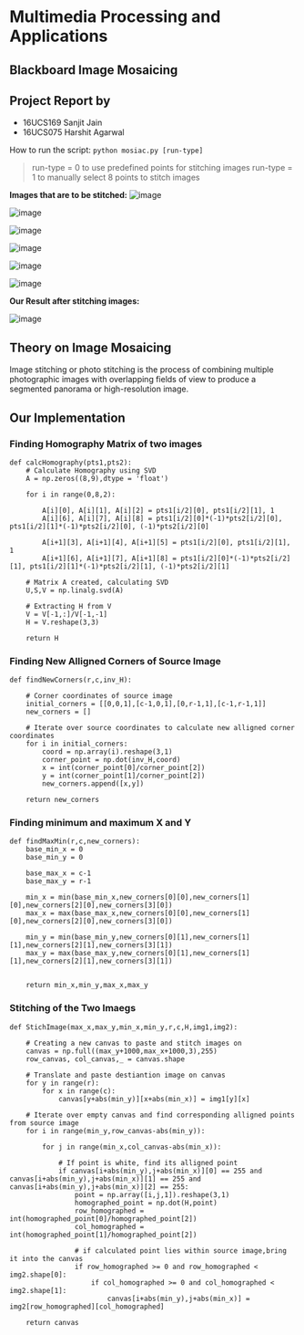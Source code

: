 # Multimedia Processing and Applications
## Blackboard Image Mosaicing
## Project Report by
* 16UCS169 Sanjit Jain
* 16UCS075 Harshit Agarwal 

How to run the script:
`python mosiac.py [run-type]`
> run-type = 0 to use predefined points for stitching images
> run-type = 1 to manually select 8 points to stitch images
> 
**Images that are to be stitched:**
![image](https://github.com/sanjitjain2/BlackBoard-Image-Mosaicing/blob/master/m0.jpg)

![image](https://github.com/sanjitjain2/BlackBoard-Image-Mosaicing/blob/master/m1.jpg)

![image](https://github.com/sanjitjain2/BlackBoard-Image-Mosaicing/blob/master/m2.jpg)

![image](https://github.com/sanjitjain2/BlackBoard-Image-Mosaicing/blob/master/m3.jpg)

![image](https://github.com/sanjitjain2/BlackBoard-Image-Mosaicing/blob/master/m4.jpg)

![image](https://github.com/sanjitjain2/BlackBoard-Image-Mosaicing/blob/master/m5.jpg)

**Our Result after stitching images:**

![image](https://github.com/sanjitjain2/BlackBoard-Image-Mosaicing/blob/master/result012345.jpg)

## Theory on Image Mosaicing
Image stitching or photo stitching is the process of combining multiple photographic images with overlapping fields of view to produce a segmented panorama or high-resolution image.

## Our Implementation

### Finding Homography Matrix of two images
```
def calcHomography(pts1,pts2):
    # Calculate Homography using SVD
    A = np.zeros((8,9),dtype = 'float')

    for i in range(0,8,2):

        A[i][0], A[i][1], A[i][2] = pts1[i/2][0], pts1[i/2][1], 1
        A[i][6], A[i][7], A[i][8] = pts1[i/2][0]*(-1)*pts2[i/2][0], pts1[i/2][1]*(-1)*pts2[i/2][0], (-1)*pts2[i/2][0]

        A[i+1][3], A[i+1][4], A[i+1][5] = pts1[i/2][0], pts1[i/2][1], 1
        A[i+1][6], A[i+1][7], A[i+1][8] = pts1[i/2][0]*(-1)*pts2[i/2][1], pts1[i/2][1]*(-1)*pts2[i/2][1], (-1)*pts2[i/2][1]
    
    # Matrix A created, calculating SVD 
    U,S,V = np.linalg.svd(A)
    
    # Extracting H from V
    V = V[-1,:]/V[-1,-1]
    H = V.reshape(3,3)

    return H
```

### Finding New Alligned Corners of Source Image
```
def findNewCorners(r,c,inv_H):

    # Corner coordinates of source image
    initial_corners = [[0,0,1],[c-1,0,1],[0,r-1,1],[c-1,r-1,1]] 
    new_corners = []

    # Iterate over source coordinates to calculate new alligned corner coordinates
    for i in initial_corners:
        coord = np.array(i).reshape(3,1)    
        corner_point = np.dot(inv_H,coord)
        x = int(corner_point[0]/corner_point[2])
        y = int(corner_point[1]/corner_point[2])
        new_corners.append([x,y])

    return new_corners
```

### Finding minimum and maximum X and Y
```
def findMaxMin(r,c,new_corners):
    base_min_x = 0
    base_min_y = 0

    base_max_x = c-1
    base_max_y = r-1

    min_x = min(base_min_x,new_corners[0][0],new_corners[1][0],new_corners[2][0],new_corners[3][0])
    max_x = max(base_max_x,new_corners[0][0],new_corners[1][0],new_corners[2][0],new_corners[3][0])

    min_y = min(base_min_y,new_corners[0][1],new_corners[1][1],new_corners[2][1],new_corners[3][1])
    max_y = max(base_max_y,new_corners[0][1],new_corners[1][1],new_corners[2][1],new_corners[3][1])


    return min_x,min_y,max_x,max_y
```

### Stitching of the Two Imaegs
```
def StichImage(max_x,max_y,min_x,min_y,r,c,H,img1,img2):

    # Creating a new canvas to paste and stitch images on
    canvas = np.full((max_y+1000,max_x+1000,3),255)
    row_canvas, col_canvas,_ = canvas.shape

    # Translate and paste destiantion image on canvas   
    for y in range(r):
        for x in range(c):
            canvas[y+abs(min_y)][x+abs(min_x)] = img1[y][x]

    # Iterate over empty canvas and find corresponding alligned points from source image
    for i in range(min_y,row_canvas-abs(min_y)):
        
        for j in range(min_x,col_canvas-abs(min_x)):
            
            # If point is white, find its alligned point
            if canvas[i+abs(min_y),j+abs(min_x)][0] == 255 and canvas[i+abs(min_y),j+abs(min_x)][1] == 255 and canvas[i+abs(min_y),j+abs(min_x)][2] == 255:
                point = np.array([i,j,1]).reshape(3,1)
                homographed_point = np.dot(H,point)
                row_homographed = int(homographed_point[0]/homographed_point[2])
                col_homographed = int(homographed_point[1]/homographed_point[2])

                # if calculated point lies within source image,bring it into the canvas
                if row_homographed >= 0 and row_homographed < img2.shape[0]:
                    if col_homographed >= 0 and col_homographed < img2.shape[1]:
                        canvas[i+abs(min_y),j+abs(min_x)] = img2[row_homographed][col_homographed]

    return canvas
```
